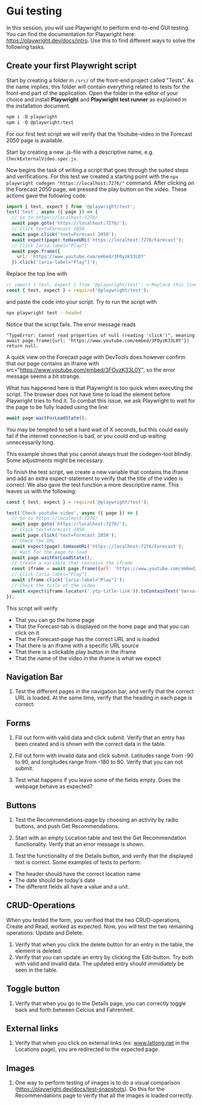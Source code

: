 # Gui testing
In this session, you will use Playwright to perform end-to-end GUI testing. You can find the documentation for Playwright here: https://playwright.dev/docs/intro. Use this to find different ways to solve the following tasks. 

## Create your first Playwright script
Start by creating a folder in `/src/` of the front-end project called "Tests". As the name implies, this folder will contain everything related to tests for the front-end part of the application. Open the folder in the editor of your choice and install **Playwright** and **Playwright test runner** as explained in the installation document. 

```powershell
npm i -D playwright
npm i -D @playwright/test 
```

For our first test script we will verify that the Youtube-video in the Forecast 2050 page is available. 

Start by creating a new .js-file with a descriptive name, e.g. `CheckExternalVideo.spec.js`.

Now begins the task of writing a script that goes through the suited steps and verifications. For this test we created a starting point with the `npx playwright codegen "https://localhost:7276/"` command. After clicking on the Forecast 2050 page, we pressed the play button on the video. 
These actions gave the following code:

``` javascript
import { test, expect } from '@playwright/test';
test('test', async ({ page }) => {
  // Go to https://localhost:7276/
  await page.goto('https://localhost:7276/');
  // Click text=Forecast 2050
  await page.click('text=Forecast 2050');
  await expect(page).toHaveURL('https://localhost:7276/Forecast');
  // Click [aria-label="Play"]
  await page.frame({
    url: 'https://www.youtube.com/embed/3FOyzK33L0Y'
  }).click('[aria-label="Play"]');
```

Replace the top line with
``` javascript
// import { test, expect } from '@playwright/test'; <-Replace this line
const { test, expect } = require('@playwright/test');
```
and paste the code into your script. Try to run the script with 
```bash
npx playwright test --headed
```

Notice that the script fails. The error message reads 
```
"TypeError: Cannot read properties of null (reading 'click')", meaning await page.frame({url: 'https://www.youtube.com/embed/3FOyzK33L0Y'}) return null. 
```
A quick view on the Forecast page with DevTools does however confirm that our page contains an iframe with src="https://www.youtube.com/embed/3FOyzK33L0Y", so the error message seems a bit strange. 

What has happened here is that Playwright is too quick when executing the script. The browser does not have time to load the element before Playwright tries to find it. To combat this issue, we ask Playwright to wait for the page to be fully loaded using the line: 
``` javascript
await page.waitForLoadState(); 
```
You may be tempted to set a hard wait of X seconds, but this could easily fail if the internet connection is bad, or you could end up waiting unnecessarily long.
 
This example shows that you cannot always trust the codegen-tool blindly. Some adjustments might be necessary. 

To finish the test script, we create a new variable that contains the iframe and add an extra expect-statement to verify that the title of the video is correct. We also gave the test function a more descriptive name. This leaves us with the following:

``` javascript
const { test, expect } = require('@playwright/test');

test('Check youtube video', async ({ page }) => {
  // Go to https://localhost:7276/
  await page.goto('https://localhost:7276/');
  // Click text=Forecast 2050
  await page.click('text=Forecast 2050');
  // Check the URL
  await expect(page).toHaveURL('https://localhost:7276/Forecast');
  // Wait for the page to load
  await page.waitForLoadState();
  // Create a variable that contains the iframe
  const iframe = await page.frame({url: 'https://www.youtube.com/embed/3FOyzK33L0Y'});
  // Click [aria-label="Play"]
  await iframe.click('[aria-label="Play"]');
  // Check the title of the video
  await expect(iframe.locator('.ytp-title-link')).toContainText('Værvarsel for vinteren 2050');
});
```
This script will verify

- That you can go the home page
- That the Forecast-tab is displayed on the home page and that you can click on it
- That the Forecast-page has the correct URL and is loaded
- That there is an iframe with a specific URL source
- That there is a clickable play button in the iframe
- That the name of the video in the iframe is what we expect


## Navigation Bar
1. Test the different pages in the navigation bar, and verify that the correct URL is loaded. At the same time, verify that the heading in each page is correct.

## Forms
1. Fill out form with valid data and click submit. Verify that an entry has been created and is shown with the correct data in the table. 

2. Fill out form with invalid data and click submit.
Latitudes range from -90 to 90, and longitudes range from -180 to 80. 
Verify that you can not submit.

3. Test what happens if you leave some of the fields empty. Does the webpage behave as expected? 


## Buttons 
1. Test the Recommendations-page by choosing an activity by radio buttons, and push Get Recommendations. 

2. Start with an empty Location table and test the Get Recommendation functionality. Verify that an error message is shown. 

3. Test the functionality of the Details button, and verify that the displayed text is correct. Some examples of tests to perform: 
- The header should have the correct location name
- The date should be today's date
- The different fields all have a value and a unit. 

## CRUD-Operations
When you tested the form, you verified that the two CRUD-operations, Create and Read, worked as expected. Now, you will test the two remaining operations: Update and Delete. 
1. Verify that when you click the delete button for an entry in the table, the element is deleted. 
2. Verify that you can update an entry by clicking the Edit-button. Try both with valid and invalid data. The updated entry should immidiately be seen in the table. 

## Toggle button 
1. Verify that when you go to the Details page, you can correctly toggle back and forth between Celcius and Fahrenheit. 

## External links
1. Verify that when you click on external links (ex: www.latlong.net in the Locations page), you are redirected to the expected page. 

## Images 
1. One way to perform testing of images is to do a visual comparison (https://playwright.dev/docs/test-snapshots). Do this for the Recommendations page to verify that all the images is loaded correctly. 
